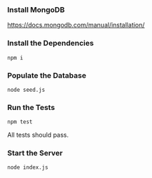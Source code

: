
### Install MongoDB

https://docs.mongodb.com/manual/installation/

### Install the Dependencies

    npm i

### Populate the Database

    node seed.js

### Run the Tests

    npm test

All tests should pass.

### Start the Server

    node index.js

